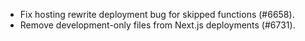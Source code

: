 - Fix hosting rewrite deployment bug for skipped functions (#6658).
- Remove development-only files from Next.js deployments (#6731).
